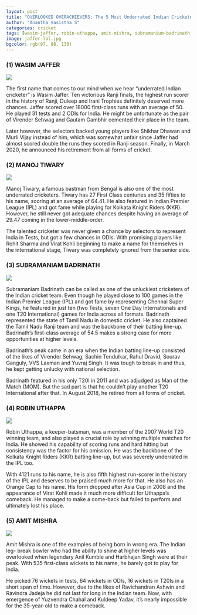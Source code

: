 ```yaml
---
layout: post
title: "OVERLOOKED OVERACHIEVERS: The 5 Most Underrated Indian Cricketers"
author: "Anantha Vasistha S"
categories: cricket
tags: [wasim-jaffer, robin-uthappa, amit-mishra, subramanium-badrinath, manoj-tiwary, most-underrated-indian-cricekters, overlooked-overachievers]
image: jaffer-lol.jpg
bgcolor: rgb(97, 88, 130)
---
```


<h3>(1) WASIM JAFFER </h3>
<div class="featured-image">
    <img src="{{ site.github.url }}/assets/img/jaffer-lol.jpg">
</div>

The first name that comes to our mind when we hear “underrated Indian cricketer” is Wasim Jaffer. Ten victorious Ranji finals, the highest run scorer in the history of Ranji, Duleep and Irani Trophies definitely deserved more chances. Jaffer scored over 18000 first-class runs with an average of 50. He played 31 tests and 2 ODIs for India. He might be unfortunate as the pair of Virender Sehwag and Gautam Gambhir cemented their place in the team.

Later however, the selectors backed young players like Shikhar Dhawan and Murli Vijay instead of him, which was somewhat unfair since Jaffer had almost scored double the runs they scored in Ranji season. Finally, in March 2020, he announced his retirement from all forms of cricket.

<h3>(2) MANOJ TIWARY </h3>
<div class="featured-image">
    <img src="{{ site.github.url }}/assets/img/manoj-lol2.jpg">
</div>

Manoj Tiwary, a famous bastman from Bengal is also one of the most underrated cricketers. Tiwary has 27 First Class centuries and 35 fifties to his name, scoring at an average of 64.41. He also featured in Indian Premier League (IPL) and got fame while playing for Kolkata Knight Riders (KKR). However, he still never got adequate chances despite having an average of 29.47 coming in the lower-middle-order.

The talented cricketer was never given a chance by selectors to represent India in Tests, but got a few chances in ODIs. With promising players like Rohit Sharma and Virat Kohli beginning to make a name for themselves in the international stage, Tiwary was completely ignored from the senior side.

<h3>(3) SUBRAMANIAM BADRINATH </h3>
<div class="featured-image">
    <img src="{{ site.github.url }}/assets/img/badri-lol.png">
</div>

Subramaniam Badrinath can be called as one of the unluckiest cricketers of the Indian cricket team. Even though he played close to 100 games in the Indian Premier League (IPL) and got fame by representing Chennai Super Kings, he featured in just ten (two Tests, seven One Day Internationals and one T20 International) games for India across all formats.
Badrinath represented the state of Tamil Nadu in domestic cricket. He also captained the Tamil Nadu Ranji team and was the backbone of their batting line-up. Badrinath’s first-class average of 54.5 makes a strong case for more opportunities at higher levels.

Badrinath’s peak came in an era when the Indian batting line-up consisted of the likes of Virender Sehwag, Sachin Tendulkar, Rahul Dravid, Sourav Ganguly, VVS Laxman and Yuvraj Singh. It was tough to break in and thus, he kept getting unlucky with national selection. 

Badrinath featured in his only T20I in 2011 and was adjudged as Man of the Match (MOM). But the sad part is that he couldn’t play another T20 International after that.
In August 2018, he retired from all forms of cricket.

<h3>(4) ROBIN UTHAPPA </h3>
<div class="featured-image">
    <img src="{{ site.github.url }}/assets/img/robbie-lol.jpg">
</div>

Robin Uthappa, a keeper-batsman, was a member of the 2007 World T20 winning team, and also played a crucial role by winning multiple matches for India.
He showed his capability of scoring runs and hard hitting but consistency was the factor for his omission. He was the backbone of the Kolkata Knight Riders (KKR) batting line-up, but was severely underrated in the IPL too.

With 4121 runs to his name, he is also fifth highest run-scorer in the history of the IPL and deserves to be praised much more for that. He also has an Orange Cap to his name.
His form dropped after Asia Cup in 2008 and the appearance of Virat Kohli made it much more difficult for Uthappa’s comeback. He managed to make a come-back but failed to perform and ultimately lost his place.

<h3>(5) AMIT MISHRA </h3>
<div class="featured-image">
    <img src="{{ site.github.url }}/assets/img/mishraji-lol.png">
</div>

Amit Mishra is one of the examples of being born in wrong era. The Indian leg- break bowler who had the ability to shine at higher levels was overlooked when legendary Anil Kumble and Harbhajan Singh were at their peak. With 535 first-class wickets to his name, he barely got to play for India. 

He picked 76 wickets in tests, 64 wickets in ODIs, 16 wickets in T20Is in a short span of time. However, due to the likes of Ravichandran Ashwin and Ravindra Jadeja he did not last for long in the Indian team. Now, with emergence of Yuzvendra Chahal and Kuldeep Yadav, it’s nearly impossible for the 35-year-old to make a comeback.